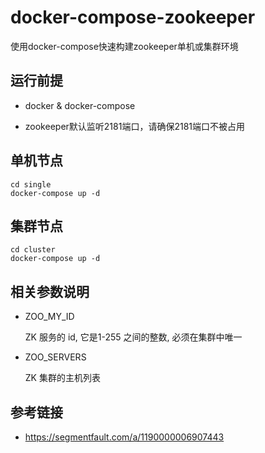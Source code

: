 # docker-compose-zookeeper
使用docker-compose快速构建zookeeper单机或集群环境

## 运行前提

* docker & docker-compose 

* zookeeper默认监听2181端口，请确保2181端口不被占用

## 单机节点

````shell
cd single
docker-compose up -d
````

## 集群节点

````shell
cd cluster
docker-compose up -d
````



## 相关参数说明

* ZOO_MY_ID

	ZK 服务的 id, 它是1-255 之间的整数, 必须在集群中唯一

* ZOO_SERVERS

	ZK 集群的主机列表	

## 参考链接

* https://segmentfault.com/a/1190000006907443



